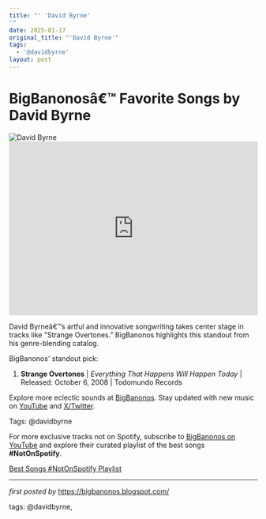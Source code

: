 ```yaml
---
title: "' 'David Byrne'
'"
date: 2025-01-17
original_title: "'David Byrne'"
tags:
  - '@davidbyrne'
layout: post
---
```

<!-- Title of the Post -->
<h1 >BigBanonosâ€™ Favorite Songs by David Byrne</h1> <!-- Featured Image -->
<div > <img src="https://thisis-images.spotifycdn.com/37i9dQZF1DZ06evO18rjMi-default.jpg" alt="David Byrne">
</div> <!-- Spotify Embed -->
<div > <iframe src="https://open.spotify.com/embed/playlist/0XkCuB3WOHhlws5vdoORYE?utm_source=generator" width="100%" height="352" frameBorder="0" allowfullscreen="" allow="autoplay; clipboard-write; encrypted-media; fullscreen; picture-in-picture" loading="lazy"></iframe>
</div> <!-- Introductory Text -->
<p >David Byrneâ€™s artful and innovative songwriting takes center stage in tracks like "Strange Overtones." BigBanonos highlights this standout from his genre-blending catalog.</p> <!-- Song Highlights -->
<div > <p>BigBanonos' standout pick:</p> <ol> <li><strong>Strange Overtones</strong> | <em>Everything That Happens Will Happen Today</em> | Released: October 6, 2008 | Todomundo Records</li> </ol>
</div> <!-- Footer Links -->
<div > <p>Explore more eclectic sounds at <a href="https://bigbanonos.blogspot.com/" target="_blank">BigBanonos</a>. Stay updated with new music on <a href="https://www.youtube.com/@BigBanonos" target="_blank">YouTube</a> and <a href="https://x.com/bigbanonos" target="_blank">X/Twitter</a>.</p>
</div> <!-- Tags -->
<p >Tags: @davidbyrne</p>


<!--Subscribe and Playlist Links-->
<div>
    <p>For more exclusive tracks not on Spotify, subscribe to <a href="https://www.youtube.com/@BigBanonos" target="_blank">BigBanonos on YouTube</a> and explore their curated playlist of the best songs <strong>#NotOnSpotify</strong>.</p>
    <p><a href="https://www.youtube.com/playlist?list=PLtuNtuTatqI0kFahUCbtbfenC_ET5O_tr" target="_blank">Best Songs #NotOnSpotify Playlist<br /></a></p></div>

<hr />

<p><em>first posted by</em> <a href="https://bigbanonos.blogspot.com/" rel="noopener" target="_new">https://bigbanonos.blogspot.com/</a></p>

<p>tags: @davidbyrne,</p>
